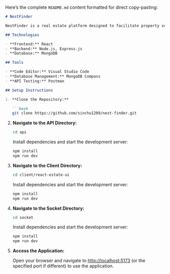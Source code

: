 Here’s the complete `README.md` content formatted for direct copy-pasting:

```markdown
# NestFinder

NestFinder is a real estate platform designed to facilitate property searches and connections between potential buyers or renters and real estate agents. This full-stack application provides a dynamic and responsive user experience with comprehensive search and filtering options.

## Technologies

- **Frontend:** React
- **Backend:** Node.js, Express.js
- **Database:** MongoDB

## Tools

- **Code Editor:** Visual Studio Code
- **Database Management:** MongoDB Compass
- **API Testing:** Postman

## Setup Instructions

1. **Clone the Repository:**

   ```bash
   git clone https://github.com/sinchu1209/nest-finder.git
   ```

2. **Navigate to the API Directory:**

   ```bash
   cd api
   ```

   Install dependencies and start the development server:

   ```bash
   npm install
   npm run dev
   ```

3. **Navigate to the Client Directory:**

   ```bash
   cd client/react-estate-ui
   ```

   Install dependencies and start the development server:

   ```bash
   npm install
   npm run dev
   ```

4. **Navigate to the Socket Directory:**

   ```bash
   cd socket
   ```

   Install dependencies and start the development server:

   ```bash
   npm install
   npm run dev
   ```

5. **Access the Application:**

   Open your browser and navigate to [http://localhost:5173](http://localhost:3000) (or the specified port if different) to use the application.
